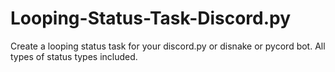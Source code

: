 # Looping-Status-Task-Discord.py
Create a looping status task for your discord.py or disnake or pycord bot. All types of status types included.
